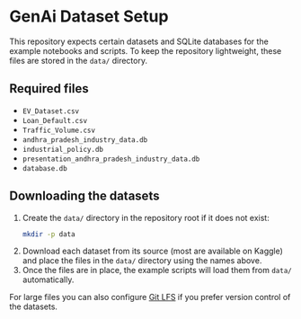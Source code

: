# GenAi Dataset Setup

This repository expects certain datasets and SQLite databases for the example notebooks and scripts. To keep the repository lightweight, these files are stored in the `data/` directory.

## Required files

- `EV_Dataset.csv`
- `Loan_Default.csv`
- `Traffic_Volume.csv`
- `andhra_pradesh_industry_data.db`
- `industrial_policy.db`
- `presentation_andhra_pradesh_industry_data.db`
- `database.db`

## Downloading the datasets

1. Create the `data/` directory in the repository root if it does not exist:
   ```bash
   mkdir -p data
   ```
2. Download each dataset from its source (most are available on Kaggle) and place the files in the `data/` directory using the names above.
3. Once the files are in place, the example scripts will load them from `data/` automatically.

For large files you can also configure [Git LFS](https://git-lfs.github.com/) if you prefer version control of the datasets.
